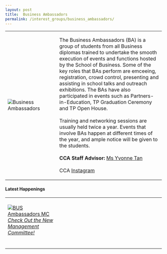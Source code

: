 ```yaml
---
layout: post
title:  Business Ambassadors
permalink: /interest_groups/business_ambassadors/
---
```


<div>
    <table>
        <tr>
            <td style="width:33%"><image src="{{site.baseurl}}/images/CCA_business_ambassadors.jpg" style="display:block;margin-left:auto;margin-right:auto;" alt="Business Ambassadors"></image></td>
            <td>
                <p>
                    The Business Ambassadors (BA) is a group of students from all Business diplomas trained to undertake the smooth execution of events and functions hosted by the School of Business. Some of the key roles that BAs perform are emceeing, registration, crowd control, presenting and assisting in school talks and outreach exhibitions. The BAs have also participated in events such as Partners-in-Education, TP Graduation Ceremony and TP Open House.<br>
                    <br>
                    Training and networking sessions are usually held twice a year. Events that involve BAs happen at different times of the year, and ample notice will be given to the students.<br>
                    <br>
                    <b>CCA Staff Advisor:</b> <a href="mailto:atyvonne@tp.edu.sg">Ms Yvonne Tan</a><br>
                    <br>
                    CCA <a href="https://www.instagram.com/tp.ba">Instagram</a>
                </p>
            </td>
        </tr>
    </table>
</div>

#### Latest Happenings

<table>
    <tr>
        <td style="width:33%"><br>
            <a href="https://www.instagram.com/p/CCAb-FSHTsX/?utm_source=ig_web_copy_link">
                <image src="{{site.baseurl}}/images/CCA_bus_ambassador_mc.JPG" style="display:block;margin-left:auto;margin-right:auto;" alt="BUS Ambassadors MC">
                <h6 style="margin-top:0%">Check Out the New Management Committee!</h6>
                </image>
            </a>
        </td>
        <td style="width:33%">
        </td>
        <td style="width:33%">
        </td>
    </tr>
</table>
